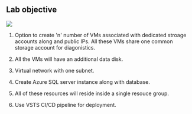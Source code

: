 ## Lab objective 

![](/images/posts/iac/iaclab2_arch.JPG)

1. Option to create 'n' number of VMs associated with dedicated stroage accounts along and public IPs. All these VMs share one common storage account for diagonistics. 

2.  All the VMs will have an additional data disk.

3.  Virtual network with one subnet. 

4.  Create Azure SQL server instance along with database.

5. All of these resources will reside inside a single resouce group.

6. Use VSTS CI/CD pipeline for deployment.

